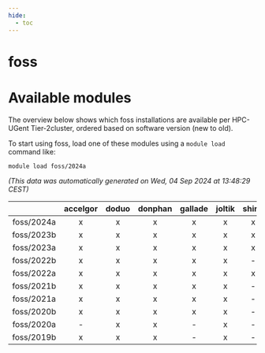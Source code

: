 ```yaml
---
hide:
  - toc
---
```


foss
====

# Available modules


The overview below shows which foss installations are available per HPC-UGent Tier-2cluster, ordered based on software version (new to old).

To start using foss, load one of these modules using a `module load` command like:

```shell
module load foss/2024a
```

*(This data was automatically generated on Wed, 04 Sep 2024 at 13:48:29 CEST)*  

| |accelgor|doduo|donphan|gallade|joltik|shinx|skitty|
| :---: | :---: | :---: | :---: | :---: | :---: | :---: | :---: |
|foss/2024a|x|x|x|x|x|x|x|
|foss/2023b|x|x|x|x|x|x|x|
|foss/2023a|x|x|x|x|x|x|x|
|foss/2022b|x|x|x|x|x|-|x|
|foss/2022a|x|x|x|x|x|x|x|
|foss/2021b|x|x|x|x|x|-|x|
|foss/2021a|x|x|x|x|x|-|x|
|foss/2020b|x|x|x|x|x|-|x|
|foss/2020a|-|x|x|-|x|-|x|
|foss/2019b|x|x|x|-|x|-|x|
